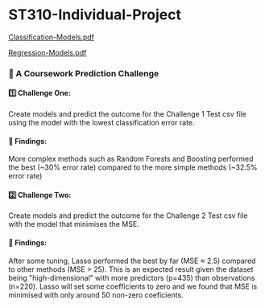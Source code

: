 # ST310-Individual-Project


[Classification-Models.pdf](https://github.com/BSteiner1/ST310-Individual-Project/files/11063211/Classification-Models.pdf)

[Regression-Models.pdf](https://github.com/BSteiner1/ST310-Individual-Project/files/11063218/Regression-Models.pdf)

### :crystal_ball: A Coursework Prediction Challenge 

#### :one: Challenge One: 
Create models and predict the outcome for the Challenge 1 Test csv file using the model with the lowest classification error rate.
#### 🔎 Findings:
More complex methods such as Random Forests and Boosting performed the best (~30% error rate) compared to the more simple methods (~32.5% error rate)

#### :two: Challenge Two: 
Create models and predict the outcome for the Challenge 2 Test csv file with the model that minimises the MSE.
#### 🔎 Findings:
After some tuning, Lasso performed the best by far (MSE ≈ 2.5) compared to other methods (MSE > 25). This is an expected result given the dataset being "high-dimensional" with more predictors (p=435) than observations (n=220). Lasso will set some coefficients to zero and we found that MSE is minimised with only around 50 non-zero coeficients.
